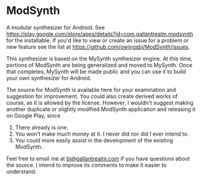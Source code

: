 # ModSynth

A modular synthesizer for Android.  See https://play.google.com/store/apps/details?id=com.gallantrealm.modsynth for the installable.  If you'd like to view or create an issue for a problem or new feature see the list at https://github.com/owingsbj/ModSynth/issues.

This synthesizer is based on the MySynth synthesizer engine.   At this time, portions of ModSynth are being generalized and moved to MySynth.  Once that completes,
MySynth will be made public and you can use it to build your own synthesizer for Android.

The source for ModSynth is available here for your examination and suggestion for improvement.  You could also create derived works of course, as it is allowed by the license.
However, I wouldn't suggest making another duplicate or slightly modified ModSynth application and releasing it on Google Play, since

1. There already is one.
2. You won't make much money at it.  I never did nor did I ever intend to.
3. You could more easily assist in the development of the existing ModSynth.

Feel free to email me at bj@gallantrealm.com if you have questions about the source.  I intend to improve its comments to make it easier to understand.